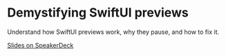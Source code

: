 # Demystifying SwiftUI previews

Understand how SwiftUI previews work, why they pause, and how to fix it.

[Slides on SpeakerDeck](https://speakerdeck.com/hybridcattt/demystifying-swiftui-previews)
